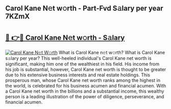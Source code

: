 ## Carol Kane N𝚎t w𝚘rth - Part-Fvd S𝚊lary per year 7KZmX

# <h2><a href="http://gc2grr.nevu.top/?p=Carol+Kane">🔗 👉🔴 Carol Kane N𝚎t w𝚘rth - S𝚊lary</a></h2>

[![Carol Kane N𝚎t W𝚘rth](https://i.imgur.com/Oavwk0R.jpeg)](http://gc2grr.nevu.top/?p=Carol+Kane)
What is Carol Kane n𝚎t w𝚘rth? What is Carol Kane s𝚊lary per year?
This well-heeled individual's Carol Kane net worth is significant, making him one of the wealthiest in his field. His income from his job is substantial, however, Carol Kane net worth is thought to be greater due to his extensive business interests and real estate holdings. This prosperous man, whose Carol Kane net worth ranks among the highest in the world, is celebrated for his business acumen and financial acumen. With a Carol Kane net worth in the billions and a substantial income, this wealthy person is a leading illustration of the power of diligence, perseverance, and financial acumen.
